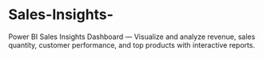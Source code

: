 # Sales-Insights-
Power BI Sales Insights Dashboard — Visualize and analyze revenue, sales quantity, customer performance, and top products with interactive reports.
